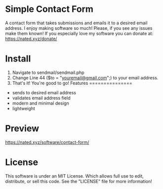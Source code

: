 Simple Contact Form
====================================

A contact form that takes submissions and emails it to a desired email address.
I enjoy making software so much! Please, if you see any issues make them 
known! If you especially love my software you can donate at: https://nated.xyz/donate/

Install
========
1) Navigate to sendmail/sendmail.php
2) Change Line 44 ($to = "youremail@gmail.com";)
to your email address.
3) That's it! You're good to go!
Features
===============
* sends to desired email address
* validates email address field
* modern and minimal design
* lightweight

Preview
========
https://nated.xyz/software/contact-form/

License
==========
This software is under an MIT License. Which allows full use to edit, distribute, or sell this code.
See the "LICENSE" file for more information!

